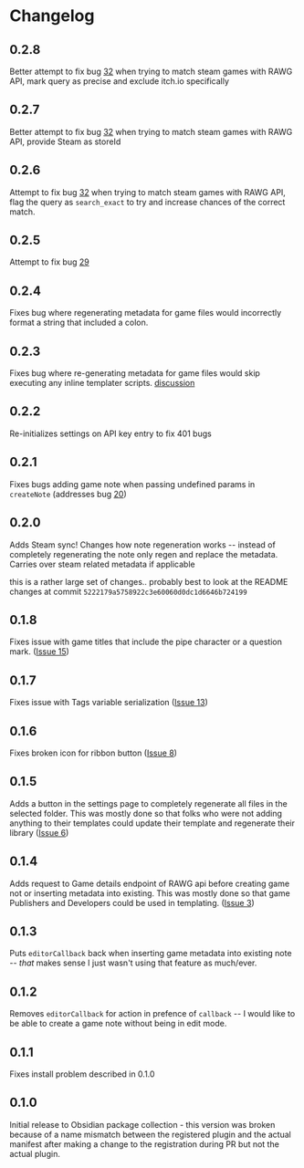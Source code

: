 # Changelog

## 0.2.8

Better attempt to fix bug [32](https://github.com/CMorooney/obsidian-game-search-plugin/issues/32)
when trying to match steam games with RAWG API,
mark query as precise and exclude itch.io specifically

## 0.2.7

Better attempt to fix bug [32](https://github.com/CMorooney/obsidian-game-search-plugin/issues/32)
when trying to match steam games with RAWG API, provide Steam as storeId

## 0.2.6

Attempt to fix bug [32](https://github.com/CMorooney/obsidian-game-search-plugin/issues/32)
when trying to match steam games with RAWG API, flag the query as `search_exact`
to try and increase chances of the correct match.

## 0.2.5

Attempt to fix bug [29](https://github.com/CMorooney/obsidian-game-search-plugin/issues/29)

## 0.2.4

Fixes bug where regenerating metadata for game files would incorrectly format a string
that included a colon.

## 0.2.3

Fixes bug where re-generating metadata for game files would
skip executing any inline templater scripts.
[discussion](https://github.com/CMorooney/obsidian-game-search-plugin/discussions/24)

## 0.2.2

Re-initializes settings on API key entry to fix 401 bugs

## 0.2.1

Fixes bugs adding game note when passing undefined params in `createNote`
(addresses bug [20](https://github.com/CMorooney/obsidian-game-search-plugin/issues/20))

## 0.2.0

Adds Steam sync!
Changes how note regeneration works -- instead of completely regenerating the note
only regen and replace the metadata. Carries over steam related metadata if applicable

this is a rather large set of changes..
probably best to look at the README changes at commit `5222179a5758922c3e60060d0dc1d6646b724199`

## 0.1.8

Fixes issue with game titles that include
the pipe character or a question mark.
([Issue 15](https://github.com/CMorooney/obsidian-game-search-plugin/issues/15))

## 0.1.7

Fixes issue with Tags variable serialization
([Issue 13](https://github.com/CMorooney/obsidian-game-search-plugin/issues/13))

## 0.1.6

Fixes broken icon for ribbon button ([Issue 8](https://github.com/CMorooney/obsidian-game-search-plugin/issues/8))

## 0.1.5

Adds a button in the settings page to
completely regenerate all files in the selected folder.
This was mostly done so that folks who were not adding
anything to their templates could update their template and regenerate their library
([Issue 6](https://github.com/CMorooney/obsidian-game-search-plugin/issues/6))

## 0.1.4

Adds request to Game details endpoint of
RAWG api before creating game not or inserting
metadata into existing. This was mostly done so
that game Publishers and Developers could be
used in templating.
([Issue 3](https://github.com/CMorooney/obsidian-game-search-plugin/issues/3))

## 0.1.3

Puts `editorCallback` back when inserting
game metadata into existing note --
_that_ makes sense I just wasn't using
that feature as much/ever.

## 0.1.2

Removes `editorCallback` for action
in prefence of `callback` --
I would like to be able to create a game note
without being in edit mode.

## 0.1.1

Fixes install problem described in 0.1.0

## 0.1.0

Initial release to Obsidian package collection -
this version was broken because of a name mismatch
between the registered plugin and the actual manifest
after making a change to the registration during PR
but not the actual plugin.
